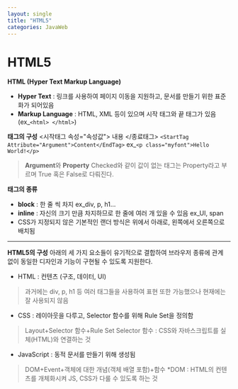 ```yaml
---
layout: single
title: "HTML5"
categories: JavaWeb
---
```


# HTML5

**HTML (Hyper Text Markup Language)**
- **Hyper Text** : 링크를 사용하여 페이지 이동을 지원하고, 문서를 만들기 위한 표준화가 되어있음
- **Markup Language** : HTML, XML 등이 있으며 시작 태그와 끝 태그가 있음 (ex_```<html> </html>```)

**태그의 구성**
<시작태그 속성="속성값"> 내용 </종료태그>
```<StartTag Attribute="Argument">Content</EndTag>```
ex_```<p class="myfont">Hello World!</p>```
>**Argument**와 **Property**
>Checked와 같이 값이 없는 태그는 Property라고 부르며 True 혹은 False로 다뤄진다.

**태그의 종류**
- **block** : 한 줄 씩 차지  ex_div, p, h1...
- **inline** : 자신의 크기 만큼 차지하므로 한 줄에 여러 개 있을 수 있음 ex_UI, span
- CSS가 지정되지 않은 기본적인 랜더 방식은 위에서 아래로, 왼쪽에서 오른쪽으로 배치됨
<hr>

**HTML5의 구성**
 아래의 세 가지 요소들이 유기적으로 결합하여 브라우저 종류에 관계 없이 동일한 디자인과 기능이 구현될 수 있도록 지원한다.
- HTML : 컨텐츠 (구조, 데이터, UI)
>과거에는 div, p, h1 등 여러 태그들을 사용하여 표현 또한 가능했으나 현재에는 잘 사용되지 않음
- CSS : 레이아웃을 다루고, Selector 함수를 위해 Rule Set을 정의함
>Layout+Selector 함수+Rule Set
>Selector 함수 : CSS와 자바스크립트를 실체(HTML)와 연결하는 것
- JavaScript : 동적 문서를 만들기 위해 생성됨
>DOM+Event+객체에 대한 개념(객체 배열 포함)+함수
>*DOM : HTML의 컨텐츠를 개체화시켜 JS, CSS가 다룰 수 있도록 하는 것

